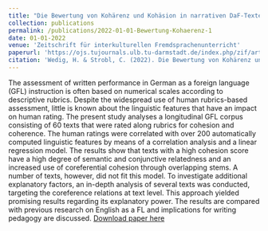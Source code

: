 ```yaml
---
title: "Die Bewertung von Kohärenz und Kohäsion in narrativen DaF-Texten : eine korpusbasierte Untersuchung sprachlicher Einflussfaktoren"
collection: publications
permalink: /publications/2022-01-01-Bewertung-Kohaerenz-1
date: 01-01-2022
venue: 'Zeitschrift für interkulturellen Fremdsprachenunterricht'
paperurl: 'https://ojs.tujournals.ulb.tu-darmstadt.de/index.php/zif/article/view/1172/1167'
citation: 'Wedig, H. & Strobl, C. (2022). Die Bewertung von Kohärenz und Kohäsion in narrativen DaF-Texten. Eine korpusbasierte Untersuchung sprachlicher Einflussfaktoren. Zeitschrift für Interkulturellen Fremdsprachenunterricht, 27(1), 369–396.'
---
```

The assessment of written performance in German as a foreign language (GFL) instruction is often based on numerical scales according to descriptive rubrics. Despite the widespread use of human rubrics-based assessment, little is known about the linguistic features that have an impact on human rating. The present study analyses a longitudinal GFL corpus consisting of 60 texts that were rated along rubrics for cohesion and coherence. The human ratings were correlated with over 200 automatically computed linguistic features by means of a correlation analysis and a linear regression model. The results show that texts with a high cohesion score have a high degree of semantic and conjunctive relatedness and an increased use of coreferential cohesion through overlapping stems. A number of texts, however, did not fit this model. To investigate additional explanatory factors, an in-depth analysis of several texts was conducted, targeting the coreference relations at text level. This approach yielded promising results regarding its explanatory power. The results are compared with previous research on English as a FL and implications for writing pedagogy are discussed.
[Download paper here](https://zif.tujournals.ulb.tu-darmstadt.de/article/3378/galley/3309/download/)


